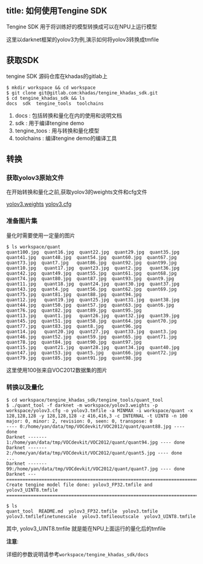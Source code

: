 title: 如何使用Tengine SDK
---

Tengine SDK 用于将训练好的模型转换成可以在NPU上运行模型

这里以darknet框架的yolov3为例,演示如何将yolov3转换成tmfile

## 获取SDK

tengine SDK 源码仓库在khadas的gitlab上

```shell
$ mkdir workspace && cd workspace
$ git clone git@gitlab.com:khadas/tengine_khadas_sdk.git
$ cd tengine_khadas_sdk && ls
docs  sdk  tengine_tools  toolchains
```

1. docs : 包括转换和量化在内的使用和说明文档
2. sdk  : 用于编译tengine demo
3. tengine_toos : 用与转换和量化模型
4. toolchains : 编译tengine demo的编译工具


## 转换

### 获取yolov3原始文件

在开始转换和量化之前,获取yolov3的weights文件和cfg文件

[yolov3.weights](https://pjreddie.com/media/files/yolov3.weights)
[yolov3.cfg](https://github.com/yan-wyb/darknet/blob/master/cfg/yolov3.cfg)

### 准备图片集

量化时需要使用一定量的图片


```shell
$ ls workspace/quant
quant100.jpg  quant16.jpg  quant22.jpg  quant29.jpg  quant35.jpg  quant41.jpg  quant48.jpg  quant54.jpg  quant60.jpg  quant67.jpg  quant73.jpg  quant7.jpg   quant86.jpg  quant92.jpg  quant99.jpg
quant10.jpg   quant17.jpg  quant23.jpg  quant2.jpg   quant36.jpg  quant42.jpg  quant49.jpg  quant55.jpg  quant61.jpg  quant68.jpg  quant74.jpg  quant80.jpg  quant87.jpg  quant93.jpg  quant9.jpg
quant11.jpg   quant18.jpg  quant24.jpg  quant30.jpg  quant37.jpg  quant43.jpg  quant4.jpg   quant56.jpg  quant62.jpg  quant69.jpg  quant75.jpg  quant81.jpg  quant88.jpg  quant94.jpg
quant12.jpg   quant19.jpg  quant25.jpg  quant31.jpg  quant38.jpg  quant44.jpg  quant50.jpg  quant57.jpg  quant63.jpg  quant6.jpg   quant76.jpg  quant82.jpg  quant89.jpg  quant95.jpg
quant13.jpg   quant1.jpg   quant26.jpg  quant32.jpg  quant39.jpg  quant45.jpg  quant51.jpg  quant58.jpg  quant64.jpg  quant70.jpg  quant77.jpg  quant83.jpg  quant8.jpg   quant96.jpg
quant14.jpg   quant20.jpg  quant27.jpg  quant33.jpg  quant3.jpg   quant46.jpg  quant52.jpg  quant59.jpg  quant65.jpg  quant71.jpg  quant78.jpg  quant84.jpg  quant90.jpg  quant97.jpg
quant15.jpg   quant21.jpg  quant28.jpg  quant34.jpg  quant40.jpg  quant47.jpg  quant53.jpg  quant5.jpg   quant66.jpg  quant72.jpg  quant79.jpg  quant85.jpg  quant91.jpg  quant98.jpg
```

这里使用100张来自VOC2012数据集的图片

### 转换以及量化



```
$ cd workspace/tengine_khadas_sdk/tengine_tools/quant_tool
$ ./quant_tool -f darknet -m workspace/yolov3.weights -p workspace/yolov3.cfg -o yolov3.tmfile -a MINMAX -i workspace/quant -x 128,128,128 -y 128,128,128 -z 416,416,3 -c INTERNAL -t UINT8 -n 100
major: 0, minor: 2, revision: 0, seen: 0, transpose: 0
---- 0:/home/yan/data/tmp/VOCdevkit/VOC2012/quant/quant88.jpg ---- done
Darknet ------- 1:/home/yan/data/tmp/VOCdevkit/VOC2012/quant/quant94.jpg ---- done
Darknet ------- 2:/home/yan/data/tmp/VOCdevkit/VOC2012/quant/quant5.jpg ---- done
...
Darknet ------- 99:/home/yan/data/tmp/VOCdevkit/VOC2012/quant/quant7.jpg ---- done
Darknet ---===================================================================================
Create tengine model file done: yolov3_FP32.tmfile and yolov3_UINT8.tmfile
===================================================================================

```

```shell
$ ls
quant_tool  README.md  yolov3_FP32.tmfile  yolov3.tmfile  yolov3.tmfilefinetunescale  yolov3.tmfileoutscale  yolov3_UINT8.tmfile
```

其中, yolov3_UINT8.tmfile 就是能在NPU上面运行的量化后的tmfile

**注意**:

详细的参数说明请参考`workspace/tengine_khadas_sdk/docs`

